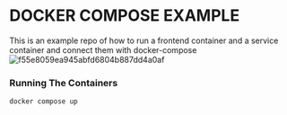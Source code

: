 # DOCKER COMPOSE EXAMPLE

 This is an example repo of how to run a frontend container and a service container and connect them with docker-compose
![f55e8059ea945abfd6804b887dd4a0af](https://user-images.githubusercontent.com/24212771/137398608-09affe6c-50bc-4fbf-ac73-ec359ee74f5d.gif)

### Running The Containers
    docker compose up
